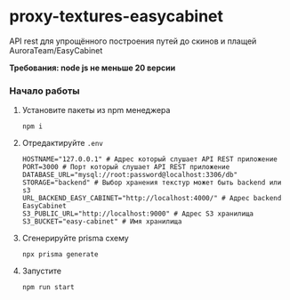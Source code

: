 # proxy-textures-easycabinet
API rest для упрощённого построения путей до скинов и плащей AuroraTeam/EasyCabinet

**Требования: node js не меньше 20 версии**
### Начало работы

1. Установите пакеты из npm менеджера
    ```
    npm i
    ```
2. Отредактируйте ``.env``
    ```
    HOSTNAME="127.0.0.1" # Адрес который слушает API REST приложение
    PORT=3000 # Порт который слушает API REST приложение
    DATABASE_URL="mysql://root:password@localhost:3306/db"
    STORAGE="backend" # Выбор хранения текстур может быть backend или s3
    URL_BACKEND_EASY_CABINET="http://localhost:4000/" # Адрес backend EasyCabinet
    S3_PUBLIC_URL="http://localhost:9000" # Адрес S3 хранилища
    S3_BUCKET="easy-cabinet" # Имя хранилища
    ```
3. Сгенерируйте prisma схему
    ```
    npx prisma generate
    ```
4. Запустите
    ```
    npm run start
    ```